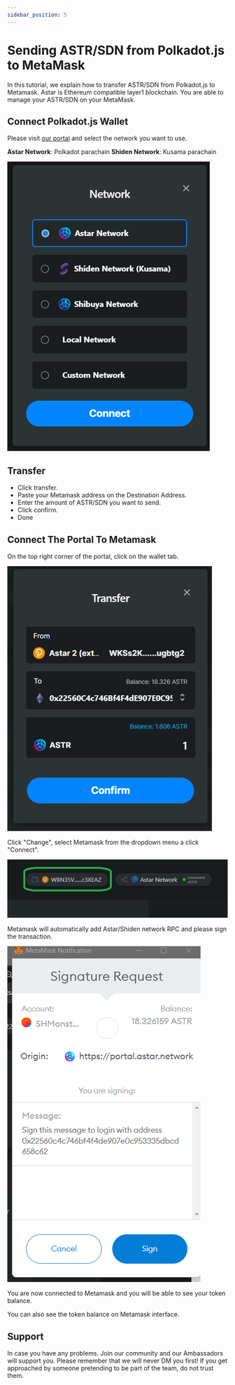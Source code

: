 ```yaml
---
sidebar_position: 5
---
```


# Sending ASTR/SDN from Polkadot.js to MetaMask

In this tutorial, we explain how to transfer ASTR/SDN from Polkadot.js to Metamask. Astar is Ethereum compatible layer1 blockchain. You are able to manage your ASTR/SDN on your MetaMask.

## Connect Polkadot.js Wallet

Please visit [our portal](https://portal.astar.network/#/balance/wallet) and select the network you want to use.

**Astar Network**: Polkadot parachain
**Shiden Network**: Kusama parachain

![16](img/16.png)

## Transfer

- Click transfer.
- Paste your Metamask address on the Destination Address.
- Enter the amount of ASTR/SDN you want to send.
- Click confirm.
- Done

## Connect The Portal To Metamask

On the top right corner of the portal, click on the wallet tab.

![17](img/17.png)

Click "Change", select Metamask from the dropdown menu a click "Connect".

![18](img/18.png)

Metamask will automatically add Astar/Shiden network RPC and please sign the transaction.

![19](img/19.png)

You are now connected to Metamask and you will be able to see your token balance.

You can also see the token balance on Metamask interface.

## Support

In case you have any problems. Join our community and our Ambassadors will support you. Please remember that we will never DM you first! If you get approached by someone pretending to be part of the team, do not trust them.
